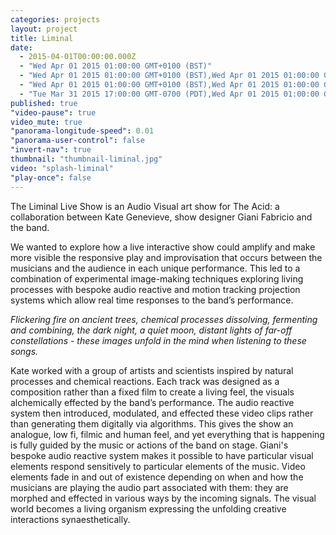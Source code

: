 ```yaml
---
categories: projects
layout: project
title: Liminal
date: 
  - 2015-04-01T00:00:00.000Z
  - "Wed Apr 01 2015 01:00:00 GMT+0100 (BST)"
  - "Wed Apr 01 2015 01:00:00 GMT+0100 (BST),Wed Apr 01 2015 01:00:00 GMT+0100 (BST)"
  - "Wed Apr 01 2015 01:00:00 GMT+0100 (BST),Wed Apr 01 2015 01:00:00 GMT+0100 (BST),Wed Apr 01 2015 01:00:00 GMT+0100 (BST),Wed Apr 01 2015 01:00:00 GMT+0100 (BST)"
  - "Tue Mar 31 2015 17:00:00 GMT-0700 (PDT),Wed Apr 01 2015 01:00:00 GMT+0100 (BST),Wed Apr 01 2015 01:00:00 GMT+0100 (BST),Wed Apr 01 2015 01:00:00 GMT+0100 (BST),Wed Apr 01 2015 01:00:00 GMT+0100 (BST),Wed Apr 01 2015 01:00:00 GMT+0100 (BST),Wed Apr 01 2015 01:00:00 GMT+0100 (BST),Wed Apr 01 2015 01:00:00 GMT+0100 (BST)"
published: true
"video-pause": true
video_mute: true
"panorama-longitude-speed": 0.01
"panorama-user-control": false
"invert-nav": true
thumbnail: "thumbnail-liminal.jpg"
video: "splash-liminal"
"play-once": false
---
```


The Liminal Live Show is an Audio Visual art show for The Acid: a collaboration between Kate Genevieve, show designer Giani Fabricio and the band.

We wanted to explore how a live interactive show could amplify and make more visible the responsive play and improvisation that occurs between the musicians and the audience in each unique performance. This led to a combination of experimental image-making techniques exploring living processes with bespoke audio reactive and motion tracking projection systems which allow real time responses to the band’s performance.

_Flickering fire on ancient trees, chemical processes dissolving, fermenting and combining, the dark night, a quiet moon, distant lights of far-off constellations - these images unfold in the mind when listening to these songs._

Kate worked with a group of artists and scientists inspired by natural processes and chemical reactions. Each track was designed as a composition rather than a fixed film to create a living feel, the visuals alchemically effected by the band’s performance. The audio reactive system then introduced, modulated, and effected these video clips rather than generating them digitally via algorithms. This gives the show an analogue, low fi, filmic and human feel, and yet everything that is happening is fully guided by the music or actions of the band on stage. Giani's bespoke audio reactive system makes it possible to have particular visual elements respond sensitively to particular elements of the music. Video elements fade in and out of existence depending on when and how the musicians are playing the audio part associated with them: they are morphed and effected in various ways by the incoming signals. The visual world becomes a living organism expressing the unfolding creative interactions synaesthetically.